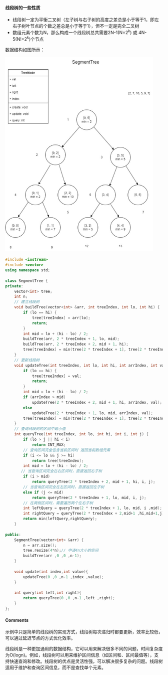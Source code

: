 #### 线段树的一些性质

- 线段树一定为平衡二叉树（左子树与右子树的高度之差总是小于等于1，即左右子树叶节点的个数之差总是小于等于1），但不一定是完全二叉树
- 数组元素个数为N，那么构成一个线段树总共需要2N-1(N=2<sup>k</sup>) 或 4N-5(N!=2<sup>k</sup>)个节点

数据结构如图所示：

<img src="..\pic\SegmentTree.jpg" style="zoom:80%;" />

```c++
#include <iostream>
#include <vector>
using namespace std;

class SegmentTree {
private:
    vector<int> tree;
    int n;
	// 建立线段树
    void buildTree(vector<int> &arr, int treeIndex, int lo, int hi) {
        if (lo == hi) {
            tree[treeIndex] = arr[lo];
            return;
        }
        int mid = lo + (hi - lo) / 2;
        buildTree(arr, 2 * treeIndex + 1, lo, mid);
        buildTree(arr, 2 * treeIndex + 2, mid + 1, hi);
        tree[treeIndex] = min(tree[2 * treeIndex + 1], tree[2 * treeIndex + 2]);
    }
	// 更新线段树
    void updateTree(int treeIndex, int lo, int hi, int arrIndex, int val) {
        if (lo == hi) {
            tree[treeIndex] = val;
            return;
        }
        int mid = lo + (hi - lo) / 2;
        if (arrIndex > mid)
            updateTree(2 * treeIndex + 2, mid + 1, hi, arrIndex, val);
        else
            updateTree(2 * treeIndex + 1, lo, mid, arrIndex, val);
        tree[treeIndex] = min(tree[2 * treeIndex + 1], tree[2 * treeIndex + 2]);
    }
	// 查询线段树的区间中最小值
    int queryTree(int treeIndex, int lo, int hi, int i, int j) {
        if (lo > j || hi < i)
            return INT_MAX;
        // 查询区间完全包含当前区间时 返回当前数组元素
        if (i <= lo && j >= hi)
            return tree[treeIndex];
        int mid = lo + (hi - lo) / 2;
       // 当查询区间完全在右区间时，直接返回右子树
        if (i > mid)
            return queryTree(2 * treeIndex + 2, mid + 1, hi, i, j);
        // 当查询区间完全在左区间时，直接返回左子树
        else if (j <= mid)
            return queryTree(2 * treeIndex + 1, lo, mid, i, j);
        // 在两侧区间时，需要遍历两个左右子树
        int leftQuery = queryTree(2 * treeIndex + 1, lo, mid, i ,mid);
        int rightQuery = queryTree(2 * treeIndex + 2,mid+1 ,hi,mid+1,j);
        return min(leftQuery,rightQuery);
    }

public:
    SegmentTree(vector<int> &arr) {
        n = arr.size();
        tree.resize(4*n);// 申请4n大小的空间
        buildTree(arr ,0 ,0 ,n-1);
    }

    void update(int index,int value){
        updateTree(0 ,0 ,n-1 ,index ,value);
    }

    int query(int left,int right){
        return queryTree(0 ,0 ,n-1 ,left ,right);
    }
};
```

#### Comments

示例中只是简单的线段树的实现方式，线段树每次递归时都要更新，效率比较低，可以通过延迟节点的方式优化效率。

线段树是一种更加通用的数据结构，它可以用来解决很多不同的问题，时间复杂度为O(logn)。例如，线段树可以用来维护区间信息（如区间和、区间最值等），支持快速查询和修改。线段树的优点是灵活性强，可以解决很多复杂的问题。线段树适用于维护和查询区间信息，而不是查找单个元素。

